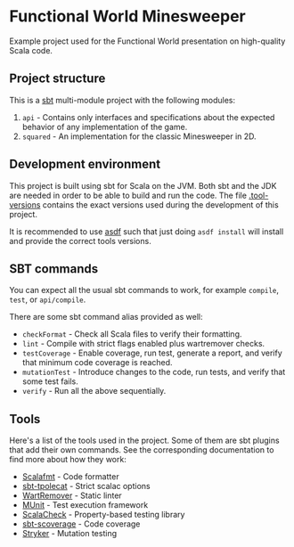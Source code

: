 # Functional World Minesweeper

Example project used for the Functional World presentation on high-quality Scala code.

## Project structure

This is a [sbt](https://www.scala-sbt.org/) multi-module project with the following modules:

1. `api` - Contains only interfaces and specifications about the expected behavior of any
   implementation of the game.
2. `squared` - An implementation for the classic Minesweeper in 2D.

## Development environment

This project is built using sbt for Scala on the JVM. Both sbt and the JDK are needed in order to be
able to build and run the code.
The file [.tool-versions](.tool-versions) contains the exact versions used during the development of
this project.

It is recommended to use [asdf](https://asdf-vm.com) such that just doing `asdf install` will
install and provide the correct tools versions.

## SBT commands

You can expect all the usual sbt commands to work, for example `compile`, `test`, or `api/compile`.

There are some sbt command alias provided as well:

- `checkFormat` - Check all Scala files to verify their formatting.
- `lint` - Compile with strict flags enabled plus wartremover checks.
- `testCoverage` - Enable coverage, run test, generate a report, and verify that minimum code
  coverage is reached.
- `mutationTest` - Introduce changes to the code, run tests, and verify that some test fails.
- `verify` - Run all the above sequentially.

## Tools

Here's a list of the tools used in the project. Some of them are sbt plugins that add their own
commands. See the corresponding documentation to find more about how they work:

- [Scalafmt](https://scalameta.org/scalafmt) - Code formatter
- [sbt-tpolecat](https://github.com/typelevel/sbt-tpolecat) - Strict scalac options
- [WartRemover](https://www.wartremover.org) - Static linter
- [MUnit](https://scalameta.org/munit/) - Test execution framework
- [ScalaCheck](https://scalacheck.org) - Property-based testing library
- [sbt-scoverage](https://github.com/scoverage/sbt-scoverage) - Code coverage
- [Stryker](https://stryker-mutator.io/docs/stryker4s/getting-started/) - Mutation testing
